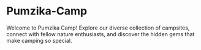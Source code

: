 # Pumzika-Camp
Welcome to Pumzika Camp! Explore our diverse collection of campsites, connect with fellow nature enthusiasts, and discover the hidden gems that make camping so special.
